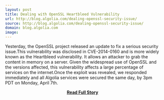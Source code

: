 ```yaml
---
layout: post
title: Dealing with OpenSSL Heartbleed Vulnerability
url: http://blog.algolia.com/dealing-openssl-security-issue/
source: http://blog.algolia.com/dealing-openssl-security-issue/
domain: blog.algolia.com
image: 
---
```


<p>Yesterday, the OpenSSL project released an update to fix a serious security issue.This vulnerability was disclosed in CVE-2014-0160 and is more widely known as the Heartbleed vulnerability. It allows an attacker to grab the content in memory on a server. Given the widespread use of OpenSSL and the versions affected, this vulnerability affects a large percentage of services on the internet.Once the exploit was revealed, we responded immediately and all Algolia services were secured the same day, by 3pm PDT on Monday, April 7th.</p>
<center><p><a href="http://blog.algolia.com/dealing-openssl-security-issue/" style='padding:25px; font-sze:18px; font-weight: bold;'>Read Full Story</a></p></center>
